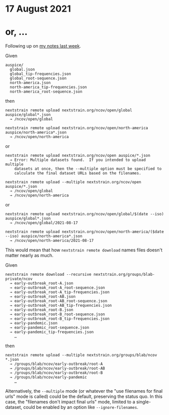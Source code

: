 # 17 August 2021
# or, …

Following up on [my notes last week](2021-08-11.md).

Given

    auspice/
      global.json
      global_tip-frequencies.json
      global_root-sequence.json
      north-america.json
      north-america_tip-frequencies.json
      north-america_root-sequence.json

then

    nextstrain remote upload nextstrain.org/ncov/open/global        auspice/global*.json
      → /ncov/open/global

    nextstrain remote upload nextstrain.org/ncov/open/north-america auspice/north-america*.json
      → /ncov/open/north-america

or

    nextstrain remote upload nextstrain.org/ncov/open auspice/*.json
      → Error: Multiple datasets found.  If you intended to upload multiple
        datasets at once, then the --multiple option must be specified to
        calculate the final dataset URLs based on the filenames.

    nextstrain remote upload --multiple nextstrain.org/ncov/open auspice/*.json
      → /ncov/open/global
      → /ncov/open/north-america

or

    nextstrain remote upload nextstrain.org/ncov/open/global/$(date --iso)        auspice/global*.json
      → /ncov/open/global/2021-08-17

    nextstrain remote upload nextstrain.org/ncov/open/north-america/($date --iso) auspice/north-america*.json
      → /ncov/open/north-america/2021-08-17

This would mean that how `nextstrain remote download` names files doesn't
matter nearly as much.

Given

    nextstrain remote download --recursive nextstrain.org/groups/blab-private/ncov
      → early-outbreak_root-A.json
      → early-outbreak_root-A_root-sequence.json
      → early-outbreak_root-A_tip-frequencies.json
      → early-outbreak_root-AB.json
      → early-outbreak_root-AB_root-sequence.json
      → early-outbreak_root-AB_tip-frequencies.json
      → early-outbreak_root-B.json
      → early-outbreak_root-B_root-sequence.json
      → early-outbreak_root-B_tip-frequencies.json
      → early-pandemic.json
      → early-pandemic_root-sequence.json
      → early-pandemic_tip-frequencies.json
        …

then

    nextstrain remote upload --multiple nextstrain.org/groups/blab/ncov *.json
      → /groups/blab/ncov/early-outbreak/root-A
      → /groups/blab/ncov/early-outbreak/root-AB
      → /groups/blab/ncov/early-outbreak/root-B
      → /groups/blab/ncov/early-pandemic
        …

Alternatively, the `--multiple` mode (or whatever the "use filenames for final
urls" mode is called) could be the default, preserving the status quo.  In this
case, the "filenames don't impact final urls" mode, limited to a
single-dataset, could be enabled by an option like `--ignore-filenames`.
